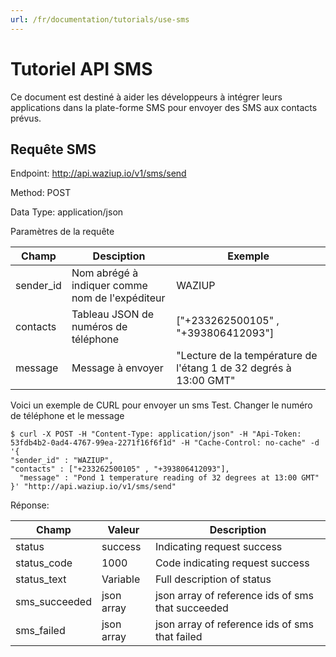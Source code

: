 ```yaml
---
url: /fr/documentation/tutorials/use-sms
---
```


Tutoriel API SMS
================

Ce document est destiné à aider les développeurs à intégrer leurs applications dans la plate-forme SMS pour envoyer des SMS aux contacts prévus.

Requête SMS
-----------

Endpoint:   http://api.waziup.io/v1/sms/send

Method: POST

Data Type: application/json

Paramètres de la requête

|Champ   |Desciption   |Exemple   |
|---|---|---|
|sender_id   |Nom abrégé à indiquer comme nom de l'expéditeur   |WAZIUP   |
|contacts   |Tableau JSON de numéros de téléphone  |["+233262500105" , "+393806412093"]   |
| message  | Message à envoyer  |  "Lecture de la température de l'étang 1 de 32 degrés à 13:00 GMT" |


Voici un exemple de CURL pour envoyer un sms Test. Changer le numéro de téléphone et le message

```
$ curl -X POST -H "Content-Type: application/json" -H "Api-Token: 53fdb4b2-0ad4-4767-99ea-2271f16f6f1d" -H "Cache-Control: no-cache" -d '{
"sender_id" : "WAZIUP",
"contacts" : ["+233262500105" , "+393806412093"],
  "message" : "Pond 1 temperature reading of 32 degrees at 13:00 GMT"
}' "http://api.waziup.io/v1/sms/send"
```



Réponse:

| Champ  |Valeur   |Description   |
|---|---|---|
|status   |success   |Indicating request success   |
|status_code   |1000   |Code indicating request success   |
|status_text   |Variable   |Full description of status   |
|sms_succeeded   |json array   |json array of reference ids of sms that succeeded   |
|sms_failed   |json array   |json array of reference ids of sms that failed   |



